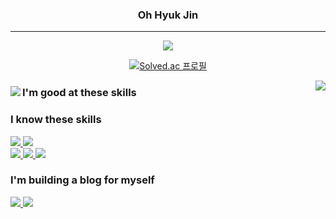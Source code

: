 <div>
<div align = "center">
  
  ### Oh Hyuk Jin

  ---
  
  <a href="https://github.com/qmdl980">
    <img src="https://hits.seeyoufarm.com/api/count/incr/badge.svg?url=https%3A%2F%2Fgithub.com%2Fqmdl980&count_bg=%23000000&title_bg=%23000000&icon=github.svg&icon_color=%23E7E7E7&title=GitHub&edge_flat=false"/>
  </a>
  
  
  [![Solved.ac
프로필](http://mazassumnida.wtf/api/mini/generate_badge?boj=slide97)](https://solved.ac/slide97)
  
  <img align="right" src="https://github-readme-stats.vercel.app/api?username=qmdl980&show_icons=true&theme=dracula"/>
  
</div>


<div>
  
  <img align="left" src="https://github-readme-stats.vercel.app/api/top-langs/?username=qmdl980&theme=dracula&exclude_repo=Computer-Science-Engineering&layout=compact&langs_count=10"/>
  
  

  ### I'm good at these skills
  
  ### I know these skills
  <div>
    <a href="https://www.javascript.com/">
      <img src="https://img.shields.io/badge/JavaScript-F7DF1E?style=for-the-badge&logo=JavaScript&logoColor=white"/>
    </a>
    <a href="https://reactjs.org/">
      <img src="https://img.shields.io/badge/React-61DAFB?style=for-the-badge&logo=React&logoColor=white"/>
    </a>
  </div>
  <div>
    <a href="https://nodejs.org/en/">
      <img src="https://img.shields.io/badge/Node.js-339933?style=for-the-badge&logo=Node.js&logoColor=white"/>
    </a>
    <a href="https://www.docker.com/">
      <img src="https://img.shields.io/badge/Docker-2496ED?style=for-the-badge&logo=Docker&logoColor=white"/>
    </a>
    <a href="https://mariadb.com/">
      <img src="https://img.shields.io/badge/MariaDB-003545?style=for-the-badge&logo=MariaDB&logoColor=white"/>
    </a>
  </div>

### I'm building a blog for myself
  <div>
    <a href="https://github.com/qmdl980/MyBlog_FE">
      <img src="https://img.shields.io/badge/MyBlog_FE-181717?style=for-the-badge&logo=GitHub&logoColor=white"/>
    </a>
    <a href="https://github.com/qmdl980/MyBlog_BE">
      <img src="https://img.shields.io/badge/MyBlog_BE-181717?style=for-the-badge&logo=GitHub&logoColor=white"/>
    </a> 
  </div>
</div>
</div>
